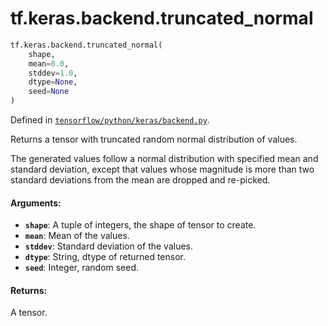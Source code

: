 <div itemscope itemtype="http://developers.google.com/ReferenceObject">
<meta itemprop="name" content="tf.keras.backend.truncated_normal" />
</div>

# tf.keras.backend.truncated_normal

``` python
tf.keras.backend.truncated_normal(
    shape,
    mean=0.0,
    stddev=1.0,
    dtype=None,
    seed=None
)
```



Defined in [`tensorflow/python/keras/backend.py`](https://www.tensorflow.org/code/tensorflow/python/keras/backend.py).

Returns a tensor with truncated random normal distribution of values.

The generated values follow a normal distribution
with specified mean and standard deviation,
except that values whose magnitude is more than
two standard deviations from the mean are dropped and re-picked.

#### Arguments:

* <b>`shape`</b>: A tuple of integers, the shape of tensor to create.
* <b>`mean`</b>: Mean of the values.
* <b>`stddev`</b>: Standard deviation of the values.
* <b>`dtype`</b>: String, dtype of returned tensor.
* <b>`seed`</b>: Integer, random seed.


#### Returns:

A tensor.